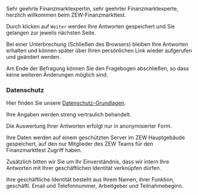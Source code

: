 
Sehr geehrte Finanzmarktexpertin, sehr geehrter Finanzmarktexperte, herzlich willkommen beim ZEW-Finanzmarkttest. 

Durch klicken auf `Weiter` werden Ihre Antworten gespeichert und Sie gelangen zur jeweils nächsten Seite. 

Bei einer Unterbrechung (Schließen des Browsers) bleiben Ihre Antworten erhalten und können später über Ihren persönlichen Link wieder aufgerufen und geändert werden.

Am Ende der Befragung können Sie den Fragebogen abschließen, so dass keine weiteren Änderungen möglich sind. 



### Datenschutz

Hier finden Sie unsere [Datenschutz-Grundlagen](https://www.zew.de/de/datenschutz/).

Ihre Angaben werden streng vertraulich behandelt. 

Die Auswertung Ihrer Antworten erfolgt nur in anonymisierter Form.

Ihre Daten werden auf einem geschützten Server im ZEW Hauptgebäude gespeichert, auf den nur Mitglieder des ZEW Teams für den Finanzmarkttest Zugriff haben.

Zusätzlich bitten wir Sie um Ihr Einverständnis, dass wir intern Ihre Antworten mit Ihrer geschäftlichen Identität verknüpfen dürfen. 

Ihre geschäftliche Identität besteht aus Ihrem Namen, ihrer Funktion, geschäftl. Email und Telefonnummer, Arbeitgeber und Teilnahmebeginn.
